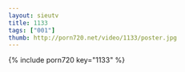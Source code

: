 ```yaml
--- 
layout: sieutv
title: 1133
tags: ["001"]
thumb: http://porn720.net/video/1133/poster.jpg
---
```

{% include porn720 key="1133" %} 
